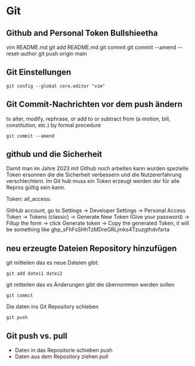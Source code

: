 # Git

## Github and Personal Token Bullshieetha
 vim README.md
 git add README.md
 git commit
 git commit --amend --reset-author
 git push origin main



## Git Einstellungen

```
git config --global core.editor "vim"
```

## Git Commit-Nachrichten vor dem push ändern

to alter, modify, rephrase, or add to or subtract from (a motion, bill, constitution, etc.) by formal procedure

```
git commit --amend
```

## github und die Sicherheit 

Damit man im Jahre 2023 mit Github noch arbeiten kann wurden spezielle Token ersonnen die die 
Sicherheit verbessern und die Nutzererfahrung verschlechtern. Im Git hub muss ein Token 
erzeugt werden der für alle Repros gültig sein kann. 


Token: all_access:


GitHub account, go to Settings 
→ Developer Settings 
→ Personal Access Token 
→ Tokens (classic) 
→ Generate New Token (Give your password) 
→ Fillup the form → click Generate token 
→ Copy the generated Token, it will be something like ghp_sFhFsSHhTzMDreGRLjmks4Tzuzgthdvfsrta



## neu erzeugte Dateien Repository hinzufügen

git mitteilen das es neue Dateien gibt:
```
git add datei1 datei2
```

git mitteilen das es Änderungen gibt die übernommen werden sollen
```
git commit
```

Die daten ins Git Repository schieben
```
git push
```

## Git push vs. pull

+ Daten in das Repositorie schieben push
+ Daten aus dem Repository ziehen pull



